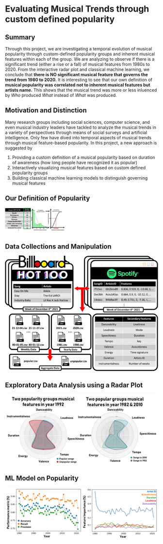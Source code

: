 # Evaluating Musical Trends through custom defined popularity
## Summary
Through this project, we are investigating a temporal evolution of musical popularity through custom-defined popularity groups and inherent musical features within each of the group. We are analyzing to observe if there is a significant trend (either a rise or a  fall) of musical features from 1980s to 2020. From the interactive radar plot and classical machine learning, we conclude that **there is NO significant musical feature that governs the trend from 1980 to 2020.** It is interesting to see that our own definition of **musical popularity was correlated not to inherent musical features but artists name.** This shows that the musical trend was more or less inluenced by *Who* produced *What* instead of *What* was produced. 
## Motivation and Distinction
Many research groups including social sciences, computer science, and even musical industry leaders have tackled to analyze the musical trends in a variety of perspectives through means of social surveys and artificial intelligence. Only few have dived into temporal aspects of musical trends through musical feature-based popularity. In this project, a new approach is suggested by 
1. Providing a custom definition of a musical popularity based on duration of awareness (how long people have recognized it as popular)
2. Interactively visualizing musical features based on custom defined popularity groups
3. Building classical machine learning models to distinguish governing musical features


## Our Definition of Popularity
<img src="images/popularitydefintion.png" width = "200">

## Data Collections and Manipulation
<img src="images/datacollection.png"/>

## Exploratory Data Analysis using a Radar Plot
<img src="images/distinctradar.png"/>

## ML Model on Popularity
<img src="images/mlmodel.png"/>

